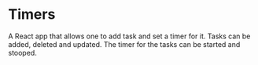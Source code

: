 # Timers
 A React app that allows one to add task and set a timer for it. Tasks can be added, deleted and updated. The timer for the tasks can be started and stooped. 
